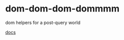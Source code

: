 # dom-dom-dom-dommmm
dom helpers for a post-query world

[docs](https://chadkirby.github.io/dom-dom-dom-dommmm/)
